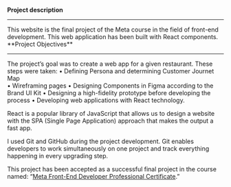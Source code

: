 **Project description**
<hr>
This website is the final project of the Meta course in the field of front-end development. This web application has been built with React components.
<br/>
**Project Objectives**
<hr>
The project’s goal was to create a web app for a given restaurant. These steps were taken:
• Defining Persona and determining Customer Journet Map</br>
• Wireframing pages
• Designing Components in Figma according to the Brand UI Kit
• Designing a high-fidelity prototype before developing the process
• Developing web applications with React technology.

React is a popular library of JavaScript that allows us to design a website with the SPA (Single Page Application) approach that makes the output a fast app.

I used Git and GitHub during the project development. Git enables developers to work simultaneously on one project and track everything happening in every upgrading step.

This project has been accepted as a successful final project in the course named: “<a href="https://www.coursera.org/account/accomplishments/specialization/certificate/C97W7M5D4G8S" target="_blank">Meta Front-End Developer Professional Certificate</a>.”
